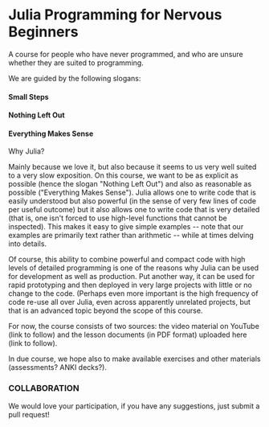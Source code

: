 # Julia Programming for Nervous Beginners

A course for people who have never programmed, and who are unsure whether they are suited to programming.

We are guided by the following slogans:

#### Small Steps
#### Nothing Left Out
#### Everything Makes Sense

Why Julia?

Mainly because we love it, but also because it seems to us very well suited to a very slow exposition. On this course, we want to be as explicit as possible (hence the slogan "Nothing Left Out") and also as reasonable as possible ("Everything Makes Sense"). Julia allows one to write code that is easily understood but also powerful (in the sense of very few lines of code per useful outcome) but it also allows one to write code that is very detailed (that is, one isn't forced to use high-level functions that cannot be inspected). This makes it easy to give simple examples -- note that our examples are primarily text rather than arithmetic -- while at times delving into details.

Of course, this ability to combine powerful and compact code with high levels of detailed programming is one of the reasons why Julia can be used for development as well as production. Put another way, it can be used for rapid prototyping and then deployed in very large projects with little or no change to the code. (Perhaps even more important is the high frequency of code re-use all over Julia, even across apparently unrelated projects, but that is an advanced topic beyond the scope of this course.

For now, the course consists of two sources: the video material on YouTube (link to follow) and the lesson documents (in PDF format) uploaded here (link to follow).

In due course, we hope also to make available exercises and other materials (assessments? ANKI decks?).


### COLLABORATION

We would love your participation, if you have any suggestions, just submit a pull request!
